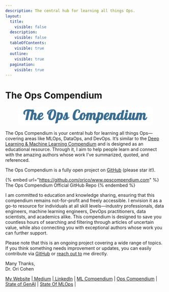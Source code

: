 ```yaml
---
description: The central hub for learning all things Ops.
layout:
  title:
    visible: false
  description:
    visible: false
  tableOfContents:
    visible: true
  outline:
    visible: true
  pagination:
    visible: true
---
```


# The Ops Compendium

<figure><img src=".gitbook/assets/the ops compendium banner.png" alt=""><figcaption></figcaption></figure>

The Ops Compendium is your central hub for learning all things Ops—covering areas like MLOps, DataOps, and DevOps. It’s similar to the [Deep Learning & Machine Learning Compendium](https://www.mlcompendium.com/) and is designed as an educational resource. Through it, I aim to help people learn and connect with the amazing authors whose work I’ve summarized, quoted, and referenced.

The Ops Compendium is a fully open project on [GitHub](https://github.com/orico/www.opscompendium.com) (please star it!).&#x20;

{% embed url="https://github.com/orico/www.opscompendium.com" %}
The Ops Compendium Official GitHub Repo
{% endembed %}

I am committed to education and knowledge sharing, ensuring that this compendium remains not-for-profit and freely accessible. I envision it as a go-to resource for individuals at all skill levels—industry professionals, data engineers, machine learning engineers, DevOps practitioners, data scientists, and academics alike. This compendium is designed to save you countless hours of searching and filtering through articles of uncertain value, while also connecting you with exceptional authors whose work you can further support.

Please note that this is an ongoing project covering a wide range of topics. If you think something needs improvement or updates, you can easily contribute via [GitHub](https://github.com/orico/www.opscompendium.com) or [reach out to](https://www.linkedin.com/in/cohenori/) me directly.

Many Thanks, \
Dr. Ori Cohen&#x20;

[My Website](https://www.oricohen.com/) |[ Medium](https://medium.com/@cohenori) |[ LinkedIn](https://www.linkedin.com/in/cohenori/) | [ML Compendium](http://www.mlcompendium.com/) | [Ops Compendium](https://www.opscompendium.com/) | [State of GenAI](https://stateofgenai.com/) | [State Of MLOps](https://stateofmlops.com/) |
